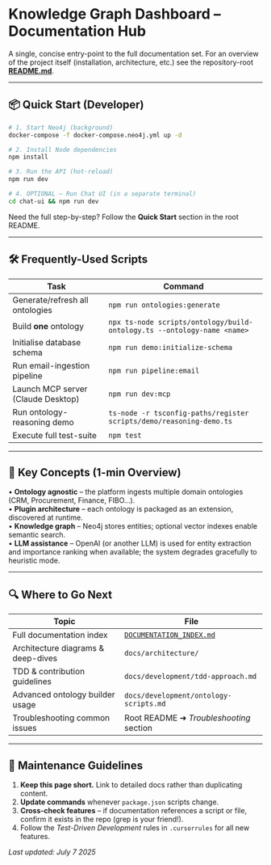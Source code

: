 # Knowledge Graph Dashboard – Documentation Hub

A single, concise entry-point to the full documentation set. For an overview of the project itself (installation, architecture, etc.) see the repository-root **[README.md](../README.md)**.

---

## 📦 Quick Start (Developer)
```bash
# 1. Start Neo4j (background)
docker-compose -f docker-compose.neo4j.yml up -d

# 2. Install Node dependencies
npm install

# 3. Run the API (hot-reload)
npm run dev

# 4. OPTIONAL – Run Chat UI (in a separate terminal)
cd chat-ui && npm run dev
```

Need the full step-by-step? Follow the **Quick Start** section in the root README.

---

## 🛠️ Frequently-Used Scripts

| Task | Command |
| ---- | ------- |
| Generate/refresh all ontologies | `npm run ontologies:generate` |
| Build **one** ontology | `npx ts-node scripts/ontology/build-ontology.ts --ontology-name <name>` |
| Initialise database schema | `npm run demo:initialize-schema` |
| Run email-ingestion pipeline | `npm run pipeline:email` |
| Launch MCP server (Claude Desktop) | `npm run dev:mcp` |
| Run ontology-reasoning demo | `ts-node -r tsconfig-paths/register scripts/demo/reasoning-demo.ts` |
| Execute full test-suite | `npm test` |

---

## 🧠 Key Concepts (1-min Overview)

• **Ontology agnostic** – the platform ingests multiple domain ontologies (CRM, Procurement, Finance, FIBO…).  
• **Plugin architecture** – each ontology is packaged as an extension, discovered at runtime.  
• **Knowledge graph** – Neo4j stores entities; optional vector indexes enable semantic search.  
• **LLM assistance** – OpenAI (or another LLM) is used for entity extraction and importance ranking when available; the system degrades gracefully to heuristic mode.

---

## 🔍 Where to Go Next

| Topic | File |
| ----- | ---- |
| Full documentation index | [`DOCUMENTATION_INDEX.md`](./DOCUMENTATION_INDEX.md) |
| Architecture diagrams & deep-dives | `docs/architecture/` |
| TDD & contribution guidelines | `docs/development/tdd-approach.md` |
| Advanced ontology builder usage | `docs/development/ontology-scripts.md` |
| Troubleshooting common issues | Root README ➜ *Troubleshooting* section |

---

## 📝 Maintenance Guidelines

1. **Keep this page short.** Link to detailed docs rather than duplicating content.  
2. **Update commands** whenever `package.json` scripts change.  
3. **Cross-check features** – if documentation references a script or file, confirm it exists in the repo (grep is your friend!).  
4. Follow the *Test-Driven Development* rules in `.cursorrules` for all new features.

_Last updated: July 7 2025_ 